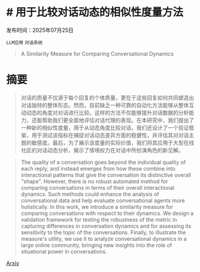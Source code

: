 # # 用于比较对话动态的相似性度量方法

发布时间：2025年07月25日

`LLM应用` `对话系统`

> A Similarity Measure for Comparing Conversational Dynamics

# 摘要

> 对话的质量不仅源于每个回复的个体质量，更在于这些回复如何共同塑造出对话独特的整体形态。然而，目前缺乏一种可靠的自动化方法能够从整体互动动态的角度对对话进行比较。这样的方法不仅能够提升对话数据的分析能力，还能帮助我们更全面地评估对话代理的表现。在本研究中，我们提出了一种新的相似性度量，用于从动态角度比较对话。我们还设计了一个验证框架，用于测试该指标在捕捉对话动态差异方面的稳健性，并评估其对对话主题的敏感度。最后，为了展示该度量的实际价值，我们将其应用于大型在线社区的对话动态分析，揭示了情境权力在对话中所扮演角色的新见解。

> The quality of a conversation goes beyond the individual quality of each reply, and instead emerges from how these combine into interactional patterns that give the conversation its distinctive overall "shape". However, there is no robust automated method for comparing conversations in terms of their overall interactional dynamics. Such methods could enhance the analysis of conversational data and help evaluate conversational agents more holistically.
  In this work, we introduce a similarity measure for comparing conversations with respect to their dynamics. We design a validation framework for testing the robustness of the metric in capturing differences in conversation dynamics and for assessing its sensitivity to the topic of the conversations. Finally, to illustrate the measure's utility, we use it to analyze conversational dynamics in a large online community, bringing new insights into the role of situational power in conversations.

[Arxiv](https://arxiv.org/abs/2507.18956)